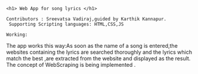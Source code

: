     <h1> Web App for song lyrics </h1>
    
    Contributors : Sreevatsa Vadiraj,guided by Karthik Kannapur.
     Supporting Scripting languages: HTML,CSS,JS
     
    Working:
The app works this way:As soon as the name of a song is entered,the websites containing the lyrics are searched thoroughly and the lyrics which match the best ,are extracted from the website and displayed as the result.
The concept of WebScraping is being implemented .


    
